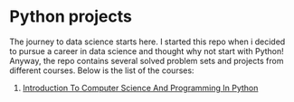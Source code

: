 # Python projects

The journey to data science starts here. I started this repo when i decided to pursue a career in data science and thought why not start with Python! Anyway, the repo contains several solved problem sets and projects from different courses. Below is the list of the courses:

1. [Introduction To Computer Science And Programming In Python](https://ocw.mit.edu/courses/6-0001-introduction-to-computer-science-and-programming-in-python-fall-2016/)
